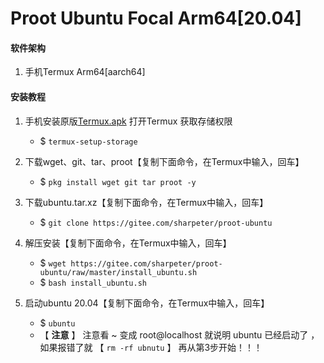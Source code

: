 # Proot Ubuntu Focal Arm64[20.04]

####  **软件架构** 

1. 手机Termux Arm64[aarch64]


####  **安装教程** 

1.  手机安装原版[Termux.apk](https://f-droid.org/repo/com.termux_103.apk)  打开Termux 获取存储权限
    - $ `termux-setup-storage`

2.  下载wget、git、tar、proot【复制下面命令，在Termux中输入，回车】
    - $ `pkg install wget git tar proot -y`

3.  下载ubuntu.tar.xz【复制下面命令，在Termux中输入，回车】
    - $ `git clone https://gitee.com/sharpeter/proot-ubuntu`

4.  解压安装【复制下面命令，在Termux中输入，回车】
    - $ `wget https://gitee.com/sharpeter/proot-ubuntu/raw/master/install_ubuntu.sh`
    - $ `bash install_ubuntu.sh`

5.  启动ubuntu 20.04【复制下面命令，在Termux中输入，回车】
    - $ `ubuntu`
	- 【 **注意** 】 注意看  ~ 变成 root@localhost  就说明 ubuntu 已经启动了 ，如果报错了就 【 `rm -rf ubnutu` 】 再从第3步开始！！！